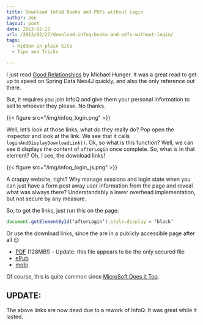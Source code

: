```yaml
---
title: Download InfoQ Books and PDFs without Login
author: Joe
layout: post
date: 2013-02-27
url: /2013/02/27/download-infoq-books-and-pdfs-without-login/
tags:
  - Hidden in plain Site
  - Tips and Tricks

---
```

I just read [Good Relationships][1] by Michael Hunger. It was a great read to get up to speed on Spring Data Neo4J quickly, and also the only reference out there.

But, it requires you join InfoQ and give them your personal information to sell to whoever they please. No thanks.

{{< figure src="/img/infoq_login.png" >}}

Well, let&#8217;s look at those links, what do they really do? Pop open the inspector and look at the link. We see that it calls `loginAndDisplayDownloadLink()`. Ok, so what is this function? Well, we can see it displays the content of `afterLogin` once complete. So, what is in that element? Oh, I see, the download links!

{{< figure src="/img/infoq_login_js.png" >}}

A crappy website, right? Why manage sessions and login state when you can just have a form post away user information from the page and reveal what was always there? Understandably a lower overhead implementation, but not secure by any measure.

So, to get the links, just run this on the page:

```javascript
document.getElementById(‘afterLogin’).style.display = ‘block’
```

Or use the download links, since the are in a publicly accessible page after all 😉

  * <span style="line-height: 13px;"><a href="http://www.infoq.com/resource/minibooks/good-relationships-spring-data/en/pdf/GoodRelationships-Neo4J-MichaelHunger.pdf">PDF</a> (128MB!) &#8211; Update: this file appears to be the only secured file</span>
  * [ePub][2]
  * [mobi][3]

Of course, this is quite common since [MicroSoft Does it Too](http://www.lustforge.com/2011/07/02/windows-downloads-without-windows-genuine-advantage/).

## UPDATE:
The above links are now dead due to a rework of InfoQ. It was great while it lasted.

 [1]: http://www.infoq.com/minibooks/good-relationships-spring-data
 [2]: http://www.infoq.com/resource/minibooks/good-relationships-spring-data/en/epub/Good-Relationships-Neo4j.epub
 [3]: http://www.infoq.com/resource/minibooks/good-relationships-spring-data/en/mobi/9781105065569.mobi
 
 
